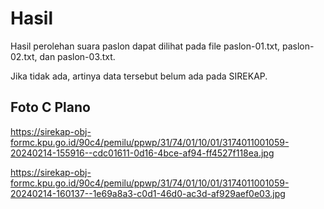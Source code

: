 # Hasil

Hasil perolehan suara paslon dapat dilihat pada file paslon-01.txt, paslon-02.txt, dan paslon-03.txt.

Jika tidak ada, artinya data tersebut belum ada pada SIREKAP.

## Foto C Plano

https://sirekap-obj-formc.kpu.go.id/90c4/pemilu/ppwp/31/74/01/10/01/3174011001059-20240214-155916--cdc01611-0d16-4bce-af94-ff4527f118ea.jpg

https://sirekap-obj-formc.kpu.go.id/90c4/pemilu/ppwp/31/74/01/10/01/3174011001059-20240214-160137--1e69a8a3-c0d1-46d0-ac3d-af929aef0e03.jpg
